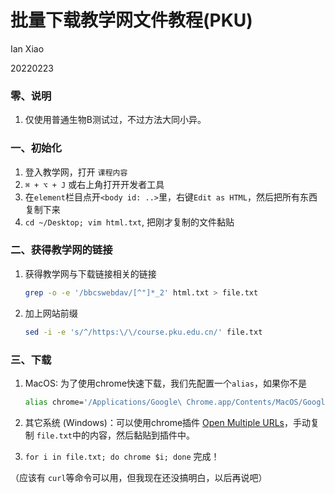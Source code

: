 # 批量下载教学网文件教程(PKU)

Ian Xiao

20220223

### 零、说明

1. 仅使用普通生物B测试过，不过方法大同小异。

### 一、初始化

1. 登入教学网，打开 `课程内容`
2. `⌘ + ⌥ + J` 或右上角打开开发者工具
3. 在`element`栏目点开`<body id: ..>`里，右键`Edit as HTML`，然后把所有东西复制下来
4. `cd ~/Desktop; vim html.txt`, 把刚才复制的文件黏贴

### 二、获得教学网的链接

1. 获得教学网与下载链接相关的链接

   ````bash
   grep -o -e '/bbcswebdav/[^"]*_2' html.txt > file.txt
   ````

2. 加上网站前缀 

   ````bash
   sed -i -e 's/^/https:\/\/course.pku.edu.cn/' file.txt
   ````

### 三、下载

1. MacOS: 为了使用chrome快速下载，我们先配置一个`alias`，如果你不是

   ``` bash
   alias chrome='/Applications/Google\ Chrome.app/Contents/MacOS/Google\ Chrome'
   ```

2. 其它系统 (Windows)：可以使用chrome插件 [Open Multiple URLs](https://chrome.google.com/webstore/detail/open-multiple-urls/oifijhaokejakekmnjmphonojcfkpbbh)，手动复制 `file.txt`中的内容，然后黏贴到插件中。

3. `for i in file.txt; do chrome $i; done` 完成！

   

   

（应该有 `curl`等命令可以用，但我现在还没搞明白，以后再说吧）
